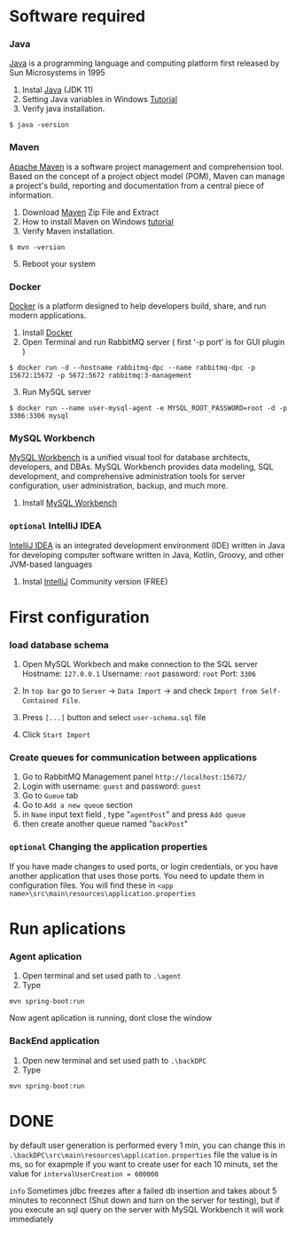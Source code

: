 # Software required

### Java
[Java](https://www.java.com) is a programming language and computing platform first released by Sun Microsystems in 1995
1. Instal [Java](https://www.oracle.com/pl/java/technologies/javase/jdk11-archive-downloads.html) (JDK 11)
2. Setting Java variables in Windows [Tutorial](https://www.ibm.com/docs/en/b2b-integrator/5.2?topic=installation-setting-java-variables-in-windows)
3. Verify java installation.
```command
$ java -version
```


### Maven
[Apache Maven](https://maven.apache.org/) is a software project management and comprehension tool. Based on the concept of a project object model (POM), Maven can manage a project's build, reporting and documentation from a central piece of information. 

1. Download [Maven](https://maven.apache.org/install.html) Zip File and Extract
2. How to install Maven on Windows [tutorial](https://phoenixnap.com/kb/install-maven-windows)
4. Verify Maven installation.
```command
$ mvn -version
```

5. Reboot your system 



### Docker

[Docker](https://docs.docker.com) is a platform designed to help developers build, share, and run modern applications.

1. Install [Docker](https://docs.docker.com/get-docker/)
2. Open Terminal and run RabbitMQ server ( first '-p port' is for GUI plugin )
```docker
$ docker run -d --hostname rabbitmq-dpc --name rabbitmq-dpc -p 15672:15672 -p 5672:5672 rabbitmq:3-management
```
3. Run MySQL server
```docker
$ docker run --name user-mysql-agent -e MYSQL_ROOT_PASSWORD=root -d -p 3306:3306 mysql
```


### MySQL Workbench
[MySQL Workbench](https://www.mysql.com/products/workbench/) is a unified visual tool for database architects, developers, and DBAs. MySQL Workbench provides data modeling, SQL development, and comprehensive administration tools for server configuration, user administration, backup, and much more.
1. Install [MySQL Workbench](https://dev.mysql.com/downloads/workbench/)

### ```optional``` IntelliJ IDEA
[IntelliJ IDEA](https://www.jetbrains.com/idea/) is an integrated development environment (IDE) written in Java for developing computer software written in Java, Kotlin, Groovy, and other JVM-based languages

1. Instal [IntelliJ](https://www.jetbrains.com/idea/download/#section=windows) Community version (FREE)


# First configuration
### load database schema
1. Open MySQL Workbech and make connection to the SQL server
Hostname: ```127.0.0.1```
Username: ```root```
password: ```root```
Port: ```3306```

2. In ```top bar``` go to ```Server``` -> ```Data Import``` -> and check ```Import from Self-Contained File```. 
3. Press ```[...]``` button and select ```user-schema.sql``` file
4. Click ```Start Import```


### Create queues for communication between applications
1. Go to RabbitMQ Management panel ```http://localhost:15672/```
2. Login with username: ```guest``` and password: ```guest``` 
3. Go to ```Gueue``` tab  
4. Go to ```Add a new queue``` section
5. in ```Name``` input text field , type "```agentPost```" and press ```Add queue```
6. then create another queue named "```backPost```"


### ```optional``` Changing the application properties 
If you have made changes to used ports, or login credentials, or you have another application that uses those ports. You need to update them in configuration files.
You will find these in ```<app name>\src\main\resources\application.properties```




# Run aplications
### Agent aplication
1. Open terminal and set used path to ```.\agent```
2. Type
```mvn
mvn spring-boot:run
```
Now agent aplication is running, dont close the window

### BackEnd application
1. Open new terminal and set used path to ```.\backDPC```
2. Type
```mvn
mvn spring-boot:run
```

# DONE
by default user generation is performed every 1 min,
you can change this in ```.\backDPC\src\main\resources\application.properties``` file
the value is in ms, so for exapmple if you want to create user for each 10 minuts, set the value for ```intervalUserCreation = 600000```

```info``` Sometimes jdbc freezes after a failed db insertion and takes about 5 minutes to reconnect (Shut down and turn on the server for testing), but if you execute an sql query on the server with MySQL Workbench it will work immediately